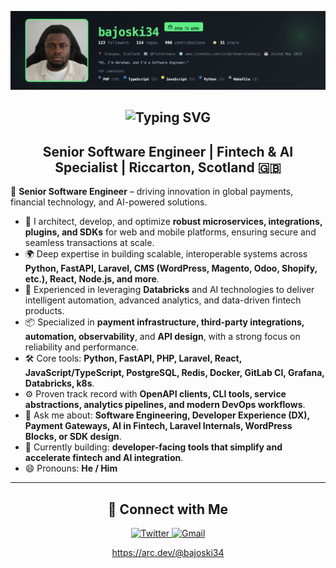 ![bajoski34's GitHub Banner](https://raw.githubusercontent.com/bajoski34/bajoski34/main/banner.png)


<h2 align="center">
  <img src="https://readme-typing-svg.herokuapp.com?font=Architects+Daughter&color=ffffff&center=true&size=30&lines=Hi+there+👋,+I'm+Abraham;Full-Stack+Fintech+Engineer+%7C+DX+Builder;Crafting+Payments,+Plugins+%26+SDKs+for+the+Modern+Web" alt="Typing SVG" />
</h2>

<h2 align="center">
  Senior Software Engineer | Fintech & AI Specialist | Riccarton, Scotland 🇬🇧
</h2>

💼 **Senior Software Engineer** – driving innovation in global payments, financial technology, and AI-powered solutions.

- 🔧 I architect, develop, and optimize **robust microservices, integrations, plugins, and SDKs** for web and mobile platforms, ensuring secure and seamless transactions at scale.  
- 🌍 Deep expertise in building scalable, interoperable systems across **Python, FastAPI, Laravel, CMS (WordPress, Magento, Odoo, Shopify, etc.), React, Node.js, and more**.  
- 🤖 Experienced in leveraging **Databricks** and AI technologies to deliver intelligent automation, advanced analytics, and data-driven fintech products.  
- 📦 Specialized in **payment infrastructure, third-party integrations, automation, observability**, and **API design**, with a strong focus on reliability and performance.  
- 🛠️ Core tools: **Python, FastAPI, PHP, Laravel, React, JavaScript/TypeScript, PostgreSQL, Redis, Docker, GitLab CI, Grafana, Databricks, k8s**.  
- ⚙️ Proven track record with **OpenAPI clients, CLI tools, service abstractions, analytics pipelines, and modern DevOps workflows**.  
- 💬 Ask me about: **Software Engineering, Developer Experience (DX), Payment Gateways, AI in Fintech, Laravel Internals, WordPress Blocks, or SDK design**.  
- 🎯 Currently building: **developer-facing tools that simplify and accelerate fintech and AI integration**.  
- 😄 Pronouns: **He / Him**

---

<h2 align="center">🔗 Connect with Me</h2>

<div align="center">

  <a href="https://twitter.com/yuungbaju" target="_blank">
    <img src="https://img.shields.io/badge/Twitter-%2300acee.svg?&style=for-the-badge&logo=twitter&logoColor=white" alt="Twitter" />
  </a>

  <a href="mailto:olaobajua@gmail.com" target="_blank">
    <img src="https://img.shields.io/badge/Gmail-D14836?style=for-the-badge&logo=gmail&logoColor=white" alt="Gmail" />
  </a>
  
  <a href="https://github.com/bajoski34" target/>

  https://arc.dev/@bajoski34
